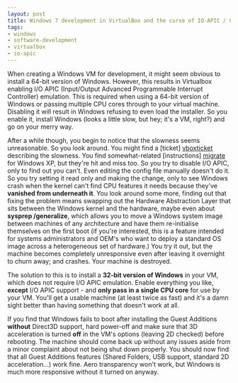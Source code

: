 ```yaml
---
layout: post
title: Windows 7 development in VirtualBox and the curse of IO-APIC / Guest Additions
tags: 
- windows
- software-development
- virtualbox 
- io-apic
---
```


When creating a Windows VM for development, it might seem obvious to install a 64-bit version of Windows.<!-- more --> However, this results in Virtualbox enabling I/O APIC (Input/Output Advanced Programmable Interrupt Controller) emulation. This is required when using a 64-bit version of Windows or passing multiple CPU cores through to your virtual machine. Disabling it will result in Windows refusing to even load the installer. So you enable it, install Windows (looks a little slow, but hey; it's a VM, right?) and go on your merry way. 

After a while though, you begin to notice that the slowness seems unreasonable. So you look around. You might find a [ticket] [vboxticket] describing the slowness. You find somewhat-related [instructions] [migrate] for Windows XP, but they're hit and miss too. So you try to disable I/O APIC, only to find out you can't. Even editing the config file manually doesn't do it. So you try setting it read only and making the change, only to see Windows crash when the kernel can't find CPU features it needs because they've __vanished from underneath it__. You look around some more, finding out that fixing the problem means swapping out the Hardware Abstraction Layer that sits between the Windows kernel and the hardware, maybe even about __sysprep /generalize__, which allows you to move a Windows system image between machines of any architecture and have them re-initialise themselves on the first boot (if you're interested, this is a feature intended for systems administrators and OEM's who want to deploy a standard OS image across a heterogeneous set of hardware.) You try it out, but the machine becomes completely unresponsive even after leaving it overnight to churn away; and crashes. Your machine is destroyed.

The solution to this is to install a __32-bit version of Windows__ in your VM, which does not require I/O APIC emulation. Enable everything you like, __except__ I/O APIC support - and __only pass in a single CPU core__ for use by your VM. You'll get a usable machine (at least twice as fast) and it's a damn sight better than having something that doesn't work at all. 

If you find that Windows fails to boot after installing the Guest Additions __without__ Direct3D support, hard power-off and make sure that 3D acceleration is turned __off__ in the VM's options (leaving 2D checked) before rebooting. The machine should come back up without any issues aside from a minor complaint about not being shut down properly. You should now find that all Guest Additions features (Shared Folders, USB support, standard 2D acceleration...) work fine. Aero transparency won't work, but Windows is much more responsive without it turned on anyway. 

[vboxticket]: https://www.virtualbox.org/ticket/4392
[migrate]: https://www.virtualbox.org/wiki/Migrate_Windows